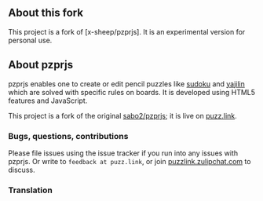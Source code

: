 ## About this fork

This project is a fork of [x-sheep/pzprjs]. It is an experimental version for personal use.

## About pzprjs

pzprjs enables one to create or edit pencil puzzles like
[sudoku] and [yajilin] which are solved with specific rules
on boards. It is developed using HTML5 features and JavaScript.

This project is a fork of the original [sabo2/pzprjs]; it is live on [puzz.link].

### Bugs, questions, contributions

Please file issues using the issue tracker if you run into any issues with pzprjs.
Or write to `feedback at puzz.link`, or join
[puzzlink.zulipchat.com](https://puzzlink.zulipchat.com) to discuss.

### Translation


[sabo2/pzprjs]: https://github.com/sabo2/pzprjs
[puzz.link]: https://puzz.link/list.html
[sudoku]: https://en.wikipedia.org/wiki/Sudoku
[yajilin]: https://en.wikipedia.org/wiki/Yajilin
